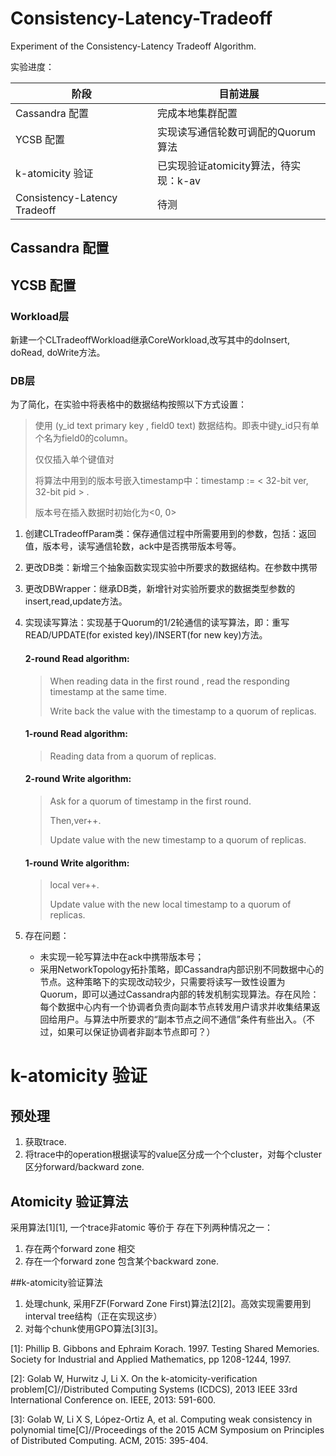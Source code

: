 # Consistency-Latency-Tradeoff
Experiment of the Consistency-Latency Tradeoff Algorithm.

实验进度：

| 阶段                         | 目前进展                              |
| ---------------------------- | ------------------------------------- |
| Cassandra 配置               | 完成本地集群配置                      |
| YCSB 配置                    | 实现读写通信轮数可调配的Quorum算法    |
| k-atomicity 验证             | 已实现验证atomicity算法，待实现：k-av |
| Consistency-Latency Tradeoff | 待测                                  |



## Cassandra 配置


## YCSB 配置

### Workload层

新建一个CLTradeoffWorkload继承CoreWorkload,改写其中的doInsert, doRead, doWrite方法。

### DB层

为了简化，在实验中将表格中的数据结构按照以下方式设置：

> 使用 (y_id text primary key , field0 text) 数据结构。即表中键y_id只有单个名为field0的column。
>
> 仅仅插入单个键值对
>
> 将算法中用到的版本号嵌入timestamp中：timestamp := < 32-bit ver, 32-bit pid > .
>
> 版本号在插入数据时初始化为<0, 0>

1. 创建CLTradeoffParam类：保存通信过程中所需要用到的参数，包括：返回值，版本号，读写通信轮数，ack中是否携带版本号等。

2. 更改DB类：新增三个抽象函数实现实验中所要求的数据结构。在参数中携带

3. 更改DBWrapper：继承DB类，新增针对实验所要求的数据类型参数的insert,read,update方法。

4. 实现读写算法：实现基于Quorum的1/2轮通信的读写算法，即：重写 READ/UPDATE(for existed key)/INSERT(for new key)方法。

   #### 2-round Read algorithm:

   > When reading data in the first round , read the responding timestamp at the same time. 
   >
   > Write back the value with the timestamp to a quorum of replicas.

   #### 1-round Read algorithm:

   > Reading data from a quorum of replicas.

   #### 2-round Write algorithm:

   > Ask for a quorum of timestamp in the first round. 
   >
   > Then,ver++.
   >
   > Update value with the new timestamp to a quorum of replicas.

   #### 1-round Write algorithm:

   > local ver++.
   >
   > Update value with the new local timestamp to a quorum of replicas.

5. 存在问题：

   * 未实现一轮写算法中在ack中携带版本号；
   * 采用NetworkTopology拓扑策略，即Cassandra内部识别不同数据中心的节点。这种策略下的实现改动较少，只需要将读写一致性设置为Quorum，即可以通过Cassandra内部的转发机制实现算法。存在风险：每个数据中心内有一个协调者负责向副本节点转发用户请求并收集结果返回给用户。与算法中所要求的“副本节点之间不通信”条件有些出入。（不过，如果可以保证协调者非副本节点即可？）



# k-atomicity 验证

## 预处理

1. 获取trace.
2. 将trace中的operation根据读写的value区分成一个个cluster，对每个cluster区分forward/backward zone.

## Atomicity 验证算法

采用算法[1][1],  一个trace非atomic 等价于 存在下列两种情况之一：

1. 存在两个forward zone 相交
2. 存在一个forward zone 包含某个backward zone.

##k-atomicity验证算法

1. 处理chunk, 采用FZF(Forward Zone First)算法[2][2]。高效实现需要用到interval tree结构（正在实现这步）
2. 对每个chunk使用GPO算法[3][3]。





[1]: Phillip B. Gibbons and Ephraim Korach. 1997. Testing Shared Memories. Society for Industrial and Applied Mathematics, pp 1208-1244, 1997.

[2]: Golab W, Hurwitz J, Li X. On the k-atomicity-verification problem[C]//Distributed Computing Systems (ICDCS), 2013 IEEE 33rd International Conference on. IEEE, 2013: 591-600.

[3]: Golab W, Li X S, López-Ortiz A, et al. Computing weak consistency in polynomial time[C]//Proceedings of the 2015 ACM Symposium on Principles of Distributed Computing. ACM, 2015: 395-404.


